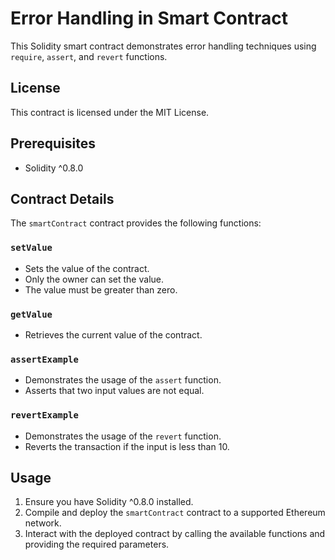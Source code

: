 # Error Handling in Smart Contract

This Solidity smart contract demonstrates error handling techniques using `require`, `assert`, and `revert` functions.

## License

This contract is licensed under the MIT License.

## Prerequisites

- Solidity ^0.8.0

## Contract Details

The `smartContract` contract provides the following functions:

### `setValue`

- Sets the value of the contract.
- Only the owner can set the value.
- The value must be greater than zero.

### `getValue`

- Retrieves the current value of the contract.

### `assertExample`

- Demonstrates the usage of the `assert` function.
- Asserts that two input values are not equal.

### `revertExample`

- Demonstrates the usage of the `revert` function.
- Reverts the transaction if the input is less than 10.

## Usage

1. Ensure you have Solidity ^0.8.0 installed.
2. Compile and deploy the `smartContract` contract to a supported Ethereum network.
3. Interact with the deployed contract by calling the available functions and providing the required parameters.
